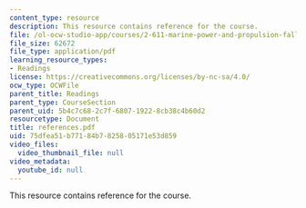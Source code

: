 ```yaml
---
content_type: resource
description: This resource contains reference for the course.
file: /ol-ocw-studio-app/courses/2-611-marine-power-and-propulsion-fall-2006/75dfea51b77184b7825805171e53d859_references.pdf
file_size: 62672
file_type: application/pdf
learning_resource_types:
- Readings
license: https://creativecommons.org/licenses/by-nc-sa/4.0/
ocw_type: OCWFile
parent_title: Readings
parent_type: CourseSection
parent_uid: 5b4c7c68-2c7f-6807-1922-8cb38c4b60d2
resourcetype: Document
title: references.pdf
uid: 75dfea51-b771-84b7-8258-05171e53d859
video_files:
  video_thumbnail_file: null
video_metadata:
  youtube_id: null
---
```

This resource contains reference for the course.